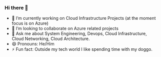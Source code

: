 ### Hi there 👋

- 🔭 I’m currently working on Cloud Infrastructure Projects (at the moment focus is on Azure)
- 👯 I’m looking to collaborate on Azure related projects
- 💬 Ask me about System Engineering, Devops, Cloud Infrastructure, Cloud Networking, Cloud Architecture. 
- 😄 Pronouns: He/Him
- ⚡ Fun fact: Outside my tech world I like spending time with my doggo. 

